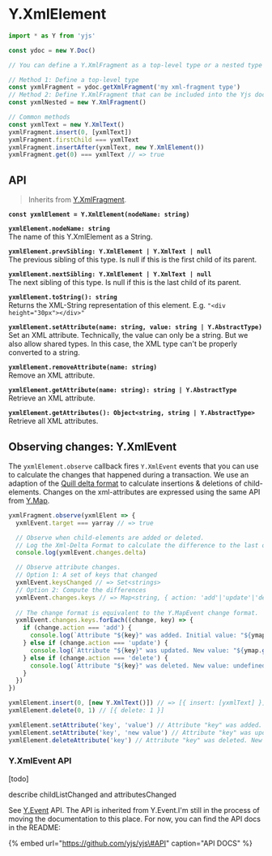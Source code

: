 # Y.XmlElement



```javascript
import * as Y from 'yjs'

const ydoc = new Y.Doc()

// You can define a Y.XmlFragment as a top-level type or a nested type

// Method 1: Define a top-level type
const yxmlFragment = ydoc.getXmlFragment('my xml-fragment type')
// Method 2: Define Y.XmlFragment that can be included into the Yjs document
const yxmlNested = new Y.XmlFragment()

// Common methods
const yxmlText = new Y.XmlText()
yxmlFragment.insert(0, [yxmlText])
yxmlFragment.firstChild === yxmlText
yxmlFragment.insertAfter(yxmlText, new Y.XmlElement())
yxmlFragment.get(0) === yxmlText // => true
```

## API

> Inherits from [Y.XmlFragment](y.xmlfragment.md).

**`const yxmlElement = Y.XmlElement(nodeName: string)`**

**`yxmlElement.nodeName: string`**  
    The name of this Y.XmlElement as a String.

**`yxmlElement.prevSibling: Y.XmlElement | Y.XmlText | null`**  
    The previous sibling of this type. Is null if this is the first child of its parent.

**`yxmlElement.nextSibling: Y.XmlElement | Y.XmlText | null`**  
    The next sibling of this type. Is null if this is the last child of its parent.

**`yxmlElement.toString(): string`**  
    Returns the XML-String representation of this element. E.g. `"<div height="30px"></div>"`

**`yxmlElement.setAttribute(name: string, value: string | Y.AbstractType)`**  
    Set an XML attribute. Technically, the value can only be a string. But we also allow shared types. In this case, the XML type can't be properly converted to a string.

**`yxmlElement.removeAttribute(name: string)`**  
    Remove an XML attribute.

**`yxmlElement.getAttribute(name: string): string | Y.AbstractType`**  
    Retrieve an XML attribute.

**`yxmlElement.getAttributes(): Object<string, string | Y.AbstractType>`**  
    Retrieve all XML attributes.

## Observing changes: Y.XmlEvent

The `yxmlElement.observe` callback fires `Y.XmlEvent` events that you can use to calculate the changes that happened during a transaction. We use an adaption of the [Quill delta format](https://quilljs.com/docs/delta/) to calculate insertions & deletions of child-elements. Changes on the xml-attributes are expressed using the same API from [Y.Map](y.map.md#observing-changes-y-mapevent).

```javascript
yxmlFragment.observe(yxmlElent => {
  yxmlEvent.target === yarray // => true

  // Observe when child-elements are added or deleted. 
  // Log the Xml-Delta Format to calculate the difference to the last observe-event
  console.log(yxmlEvent.changes.delta)

  // Observe attribute changes.  
  // Option 1: A set of keys that changed
  yxmlEvent.keysChanged // => Set<strings>
  // Option 2: Compute the differences
  yxmlEvent.changes.keys // => Map<string, { action: 'add'|'update'|'delete', oldValue: any}>
  
  // The change format is equivalent to the Y.MapEvent change format.
  yxmlEvent.changes.keys.forEach((change, key) => {
    if (change.action === 'add') {
      console.log(`Attribute "${key}" was added. Initial value: "${ymap.get(key)}".`)
    } else if (change.action === 'update') {
      console.log(`Attribute "${key}" was updated. New value: "${ymap.get(key)}". Previous value: "${change.oldValue}".`)
    } else if (change.action === 'delete') {
      console.log(`Attribute "${key}" was deleted. New value: undefined. Previous value: "${change.oldValue}".`)
    }
  })
})

yxmlElement.insert(0, [new Y.XmlText()]) // => [{ insert: [yxmlText] }]
yxmlElement.delete(0, 1) // [{ delete: 1 }]

yxmlElement.setAttribute('key', 'value') // Attribute "key" was added. Initial value: "undefined".
yxmlElement.setAttribute('key', 'new value') // Attribute "key" was updated. New value: "new value". Previous value: "value"
yxmlElement.deleteAttribute('key') // Attribute "key" was deleted. New value: undefined. Previous value: "new value"
```

### Y.XmlEvent API

\[todo\]

describe childListChanged and attributesChanged

See [Y.Event](../y.event.md) API. The API is inherited from Y.Event.I'm still in the process of moving the documentation to this place. For now, you can find the API docs in the README:

{% embed url="https://github.com/yjs/yjs\#API" caption="API DOCS" %}





